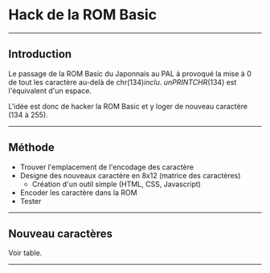 # Hack de la ROM Basic

___
## Introduction

Le passage de la ROM Basic du Japonnais au PAL à provoqué la mise à 0 de tout les caractère au-delà de chr$(134) inclu.\
un PRINT CHR$(134) est l'équivalent d'un espace.

L'idée est donc de hacker la ROM Basic et y loger de nouveau caractère (134 à 255).

___
## Méthode

- Trouver l'emplacement de l'encodage des caractère
- Designe des nouveaux caractère en 8x12 (matrice des caractères)
  - Création d'un outil simple (HTML, CSS, Javascript)
- Encoder les caractère dans la ROM
- Tester

___
## Nouveau caractères

Voir table.

___
